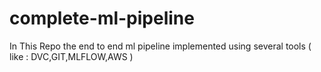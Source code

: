 # complete-ml-pipeline
In This Repo the end to end ml pipeline implemented using several tools ( like : DVC,GIT,MLFLOW,AWS )
